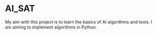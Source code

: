 # AI_SAT
My aim with this project is to learn the basics of AI algorithms and tools. I am aiming to implement algorithms in Python.
